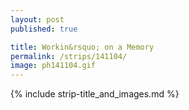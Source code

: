 ```yaml
---
layout: post
published: true

title: Workin&rsquo; on a Memory
permalink: /strips/141104/
image: ph141104.gif
---
```


{% include strip-title_and_images.md %}